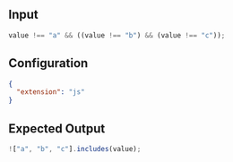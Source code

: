 
## Input
```javascript input
value !== "a" && ((value !== "b") && (value !== "c"));
```

## Configuration
```json configuration
{
  "extension": "js"
}
```

## Expected Output
```javascript expected output
!["a", "b", "c"].includes(value);
```
